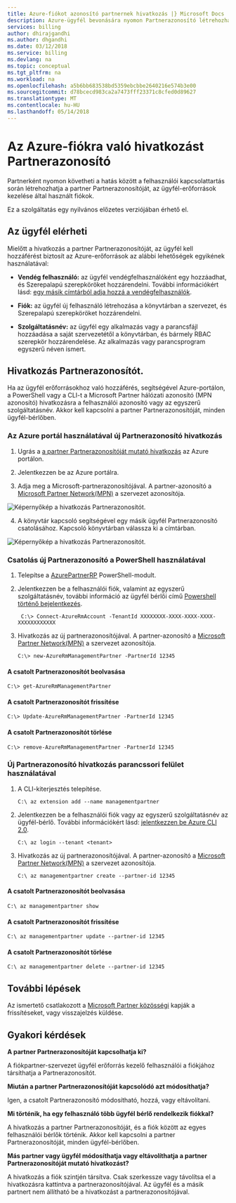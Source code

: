 ```yaml
---
title: Azure-fiókot azonosító partnernek hivatkozás |} Microsoft Docs
description: Azure-ügyfél bevonására nyomon Partnerazonosító létrehozhatja, az ügyfél-erőforrások kezeléséhez használt felhasználói fiók.
services: billing
author: dhirajgandhi
ms.author: dhgandhi
ms.date: 03/12/2018
ms.service: billing
ms.devlang: na
ms.topic: conceptual
ms.tgt_pltfrm: na
ms.workload: na
ms.openlocfilehash: a5b6bb683538bd5359ebcbbe2640216e574b3e00
ms.sourcegitcommit: d78bcecd983ca2a7473fff23371c8cfed0d89627
ms.translationtype: MT
ms.contentlocale: hu-HU
ms.lasthandoff: 05/14/2018
---
```

# <a name="link-partner-id-to-your-azure-accounts"></a>Az Azure-fiókra való hivatkozást Partnerazonosító

Partnerként nyomon követheti a hatás között a felhasználói kapcsolattartás során létrehozhatja a partner Partnerazonosítóját, az ügyfél-erőforrások kezelése által használt fiókok.

Ez a szolgáltatás egy nyilvános előzetes verziójában érhető el.

## <a name="get-access-from-your-customer"></a>Az ügyfél elérheti

Mielőtt a hivatkozás a partner Partnerazonosítóját, az ügyfél kell hozzáférést biztosít az Azure-erőforrások az alábbi lehetőségek egyikének használatával:

- **Vendég felhasználó:** az ügyfél vendégfelhasználóként egy hozzáadhat, és Szerepalapú szerepköröket hozzárendelni. További információkért lásd: [egy másik címtárból adja hozzá a vendégfelhasználók](https://docs.microsoft.com/azure/active-directory/active-directory-b2b-what-is-azure-ad-b2b).

- **Fiók:** az ügyfél új felhasználó létrehozása a könyvtárban a szervezet, és Szerepalapú szerepköröket hozzárendelni.

- **Szolgáltatásnév:** az ügyfél egy alkalmazás vagy a parancsfájl hozzáadása a saját szervezetétől a könyvtárban, és bármely RBAC szerepkör hozzárendelése. Az alkalmazás vagy parancsprogram egyszerű néven ismert.

## <a name="link-partner-id"></a>Hivatkozás Partnerazonosítót.

Ha az ügyfél erőforrásokhoz való hozzáférés, segítségével Azure-portálon, a PowerShell vagy a CLI-t a Microsoft Partner hálózati azonosító (MPN azonosító) hivatkozásra a felhasználói azonosító vagy az egyszerű szolgáltatásnév. Akkor kell kapcsolni a partner Partnerazonosítóját, minden ügyfél-bérlőben.

### <a name="use-azure-portal-to-link-new-partner-id"></a>Az Azure portál használatával új Partnerazonosító hivatkozás

1. Ugrás a [a partner Partnerazonosítóját mutató hivatkozás](https://portal.azure.com/#blade/Microsoft_Azure_Billing/managementpartnerblade) az Azure portálon.

2. Jelentkezzen be az Azure portálra.

3. Adja meg a Microsoft-partnerazonosítójával. A partner-azonosító a [Microsoft Partner Network(MPN)](https://partner.microsoft.com/) a szervezet azonosítója.

  ![Képernyőkép a hivatkozás Partnerazonosítót.](./media/billing-link-partner-id/link-partner-ID.PNG)

4. A könyvtár kapcsoló segítségével egy másik ügyfél Partnerazonosító csatolásához. Kapcsoló könyvtárban válassza ki a címtárban.

  ![Képernyőkép a hivatkozás Partnerazonosítót.](./media/billing-link-partner-id/directory-switcher.png)

### <a name="use-powershell-to-link-new-partner-id"></a>Csatolás új Partnerazonosító a PowerShell használatával

1. Telepítse a [AzurePartnerRP](https://www.powershellgallery.com/packages/AzureRM.ManagementPartner/0.1.0-preview) PowerShell-modult.

2. Jelentkezzen be a felhasználói fiók, valamint az egyszerű szolgáltatásnév, további információ az ügyfél bérlői című [Powershell történő bejelentkezés](https://docs.microsoft.com/powershell/azure/authenticate-azureps?view=azurermps-5.2.0).
 
   ```azurepowershell-interactive
    C:\> Connect-AzureRmAccount -TenantId XXXXXXXX-XXXX-XXXX-XXXX-XXXXXXXXXXXX 
   ```


3. Hivatkozás az új partnerazonosítójával. A partner-azonosító a [Microsoft Partner Network(MPN)](https://partner.microsoft.com/) a szervezet azonosítója.

    ```azurepowershell-interactive
    C:\> new-AzureRmManagementPartner -PartnerId 12345 
    ```

#### <a name="get-the-linked-partner-id"></a>A csatolt Partnerazonosítót beolvasása
```azurepowershell-interactive
C:\> get-AzureRmManagementPartner 
```

#### <a name="update-the-linked-partner-id"></a>A csatolt Partnerazonosítót frissítése
```azurepowershell-interactive
C:\> Update-AzureRmManagementPartner -PartnerId 12345 
```
#### <a name="delete-the-linked-partner-id"></a>A csatolt Partnerazonosítót törlése
```azurepowershell-interactive
C:\> remove-AzureRmManagementPartner -PartnerId 12345 
```

### <a name="use-cli-to-link-new-partner-id"></a>Új Partnerazonosító hivatkozás parancssori felület használatával
1.  A CLI-kiterjesztés telepítése.

    ```azurecli-interactive
    C:\ az extension add --name managementpartner
    ``` 

2.  Jelentkezzen be a felhasználói fiók vagy az egyszerű szolgáltatásnév az ügyfél-bérlő. További információkért lásd: [jelentkezzen be Azure CLI 2.0](https://docs.microsoft.com/cli/azure/authenticate-azure-cli?view=azure-cli-latest).

    ```azurecli-interactive
    C:\ az login --tenant <tenant>
    ``` 

3.  Hivatkozás az új partnerazonosítójával. A partner-azonosító a [Microsoft Partner Network(MPN)](https://partner.microsoft.com/) a szervezet azonosítója.

     ```azurecli-interactive
     C:\ az managementpartner create --partner-id 12345
      ```  

#### <a name="get-the-linked-partner-id"></a>A csatolt Partnerazonosítót beolvasása
```azurecli-interactive
C:\ az managementpartner show
``` 

#### <a name="update-the-linked-partner-id"></a>A csatolt Partnerazonosítót frissítése
```azurecli-interactive
C:\ az managementpartner update --partner-id 12345
``` 

#### <a name="delete-the-linked-partner-id"></a>A csatolt Partnerazonosítót törlése
```azurecli-interactive
C:\ az managementpartner delete --partner-id 12345
``` 

## <a name="next-steps"></a>További lépések

Az ismertető csatlakozott a [Microsoft Partner közösségi](https://aka.ms/PALdiscussion) kapják a frissítéseket, vagy visszajelzés küldése.

## <a name="frequently-asked-questions"></a>Gyakori kérdések

**A partner Partnerazonosítóját kapcsolhatja ki?**

A fiókpartner-szervezet ügyfél erőforrás kezelő felhasználói a fiókjához társíthatja a Partnerazonosítót.

**Miután a partner Partnerazonosítóját kapcsolódó azt módosíthatja?**

Igen, a csatolt Partnerazonosító módosítható, hozzá, vagy eltávolítani.

**Mi történik, ha egy felhasználó több ügyfél bérlő rendelkezik fiókkal?**

A hivatkozás a partner Partnerazonosítóját, és a fiók között az egyes felhasználói bérlők történik.  Akkor kell kapcsolni a partner Partnerazonosítóját, minden ügyfél-bérlőben.

**Más partner vagy ügyfél módosíthatja vagy eltávolíthatja a partner Partnerazonosítóját mutató hivatkozást?**

A hivatkozás a fiók szintjén társítva. Csak szerkessze vagy távolítsa el a hivatkozásra kattintva a partnerazonosítójával. Az ügyfél és a másik partnert nem állítható be a hivatkozást a partnerazonosítójával. 

